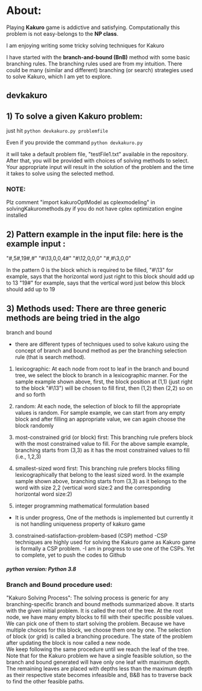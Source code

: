 # About: 
Playing **Kakuro** game is addictive and satisfying. 
Computationally this problem is not easy-belongs to the  **NP class**. 

I am enjoying writing some tricky solving techniques for Kakuro
 
I have started with the **branch-and-bound (BnB)** method with some basic branching rules. 
The branching rules used are from my intuition. There could be many (similar and different) 
branching (or search) strategies used to solve Kakuro, which I am yet to explore.    


## devkakuro
## 1) To solve a given Kakuro problem: 
just hit 
``python devkakuro.py problemfile``

Even if you provide the command 
``python devkakuro.py``

it will take a default problem file, "testFile1.txt" available in the repository.
After that, you will be provided with choices of solving methods to select. 
Your appropriate input will result in the solution of the problem and 
the time it takes to solve using the selected method.
### NOTE: 
Plz comment "import kakuroOptModel as cplexmodeling" in solvingKakuromethods.py if you do not have cplex optimization engine installed 

## 2) Pattern example in the input file: here is the example input : 
"#,5\#,19\#,#"
"#\13,0,0,4\#"
"#\12,0,0,0"
"#,#\3,0,0"        
     
In the pattern 0 is the block which is required to be filled,
"#\13" for example, says that the horizontal word just right to this block should add up to 13
"19\#" for example, says that the vertical word just  below this block should add up to 19

## 3) Methods used: There are three generic methods are being tried in the algo 
branch and bound
- there are different types of techniques used to solve kakuro using the concept of 
branch and bound method as per the branching selection rule (that is search method).
1) lexicographic: At each node from root to leaf in the branch and bound tree, we 
select the block to branch in a lexicographic manner. For the sample example shown above, 
first, the block position at (1,1) (just right to the block "#\13") will be chosen to 
fill first, then (1,2) then (2,2) so on and so forth
2) random: At each node, the selection of block to fill the appropriate values 
is random. For sample example, we can start from any empty 
block and after filling an appropriate value, we can again choose the block randomly 
3) most-constrained grid (or block) first: This branching rule prefers block with the most 
constrained value to fill. For the above sample example, branching starts from (3,3) 
as it has the most constrained values to fill (i.e., 1,2,3) 
4) smallest-sized word first: This branching rule prefers blocks filling lexicographically that
belong to the least sized word. In the example sample shown above, branching starts from (3,3) 
as it belongs to the word with size 2,2 (vertical word size:2 and the corresponding horizontal word size:2)   
      
2) integer programming mathematical formulation based
- It is under progress, One of the methods is implemented but currently it is not handling 
uniqueness property of kakuro game
      
3) constrained-satisfaction-problem-based (CSP) method
-CSP techniques are highly used for solving the Kakuro game as Kakuro game is formally a CSP problem.
-I am in progress to use one of the CSPs. Yet to complete, yet to push the codes to Github
      
##### python version: Python 3.8 #####
### Branch and Bound procedure used: 
"Kakuro Solving Process": The solving process is generic for any branching-specific branch and bound methods summarized above. 
It starts with the given initial problem. It is called the root of the tree. At the root node, we have many empty blocks 
to fill with their specific possible values. We can pick one of them to start solving the problem. Because we have multiple 
choices for this block, we choose them one by one. The selection of block (or grid) is called a branching procedure. 
The state of the problem after updating the block is now called a new node.  
We keep following the same procedure until we reach the leaf of the tree. Note that for the Kakuro problem we have 
a single feasible solution, so the branch and bound generated will have only one leaf with maximum depth. 
The remaining leaves are placed with depths less than the maximum depth as their respective state becomes infeasible 
and, B&B has to traverse back to find the other feasible paths.    
